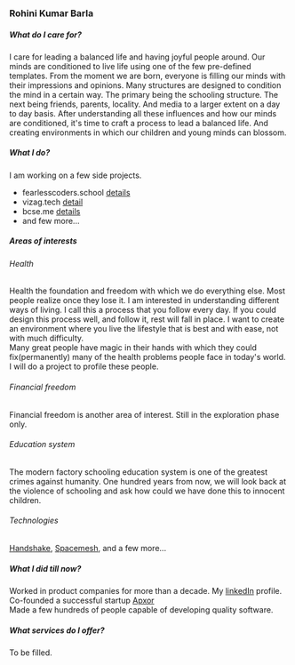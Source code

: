### Rohini Kumar Barla 
##### What do I care for?
I care for leading a balanced life and having joyful people around. Our minds are conditioned to live life using one of the few pre-defined templates. From the moment we are born, everyone is filling our minds with their impressions and opinions. Many structures are designed to condition the mind in a certain way. The primary being the schooling structure. The next being friends, parents, locality. And media to a larger extent on a day to day basis. After understanding all these influences and how our minds are conditioned, it's time to craft a process to lead a balanced life. And creating environments in which our children and young minds can blossom. 
  
##### What I do?
I am working on a few side projects.
+ fearlesscoders.school [details](http://fearlesscoders.school) 
+ vizag.tech [detail](http://vizag.tech)
+ bcse.me [details](http://bcse.me)
+ and few more...  


##### Areas of interests
###### Health
Health the foundation and freedom with which we do everything else. Most people realize once they lose it. I am interested in understanding different ways of living. I call this a process that you follow every day. If you could design this process well, and follow it, rest will fall in place. I want to create an environment where you live the lifestyle that is best and with ease, not with much difficulty.     
Many great people have magic in their hands with which they could fix(permanently) many of the health problems people face in today's world. I will do a project to profile these people.  

###### Financial freedom
Financial freedom is another area of interest. Still in the exploration phase only.  
  
###### Education system
The modern factory schooling education system is one of the greatest crimes against humanity. One hundred years from now, we will look back at the violence of schooling and ask how could we have done this to innocent children.     

###### Technologies
[Handshake](https://www.namebase.io/blog/its-not-too-late-to-save-the-internet/), [Spacemesh](https://spacemesh.io/faq/#decentralization), and a few more...
  

##### What I did till now?
Worked in product companies for more than a decade. My [linkedIn](https://linkedin.com/in/rohinikumarbarla) profile.    
Co-founded a successful startup [Apxor](http://www.apxor.com)  
Made a few hundreds of people capable of developing quality software.   
  
  
##### What services do I offer?
To be filled.

